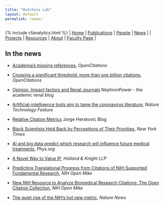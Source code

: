 ```yaml
---
title: "Hutchins Lab"
layout: default
permalink: /news/
---
```

{% include cfanalytics.html %}
| [Home](/index) | [Publications](/publications) | [People](/people) | [News](/news) |
| [Projects](/projects) | [Resources](/resources) | [About](/about) | [Faculty Page](https://ischool.wisc.edu/blog/staff/hutchins-b-ian/) |

## In the news
- [Academia’s missing references](https://opencitations.wordpress.com/2021/09/23/academias-missing-references/), *OpenCitations*

- [Crossing a significant threshold: more than one billion citations](https://opencitations.wordpress.com/2021/08/04/crossing-a-significant-threshold-more-than-one-billion-citations-now-available-in-coci/), *OpenCitations*

- [Opinion: Impact factors and Renal Journals](http://www.nephronpower.com/2021/07/opinion-impact-factors-and-renal.html) NephronPower - the academic renal blog

- [Artificial-intelligence tools aim to tame the coronavirus literature](https://www.nature.com/articles/d41586-020-01733-7), *Nature Technology Feature*

- [Relative Citation Metrics](https://www.jorgeherskovic.net/relative-citation-metrics/) Jorge Herskovic Blog

- [Black Scientists Held Back by Perceptions of Their Priorities](https://www.nytimes.com/2019/10/23/upshot/black-scientists-funding-gap.html), *New York Times*

- [AI and big data predict which research will influence future medical treatments](https://phys.org/news/2019-10-ai-big-future-medical-treatments.html), *Phys.org*

- [A Novel Way to Value IP](https://www.lexology.com/library/detail.aspx?g=49d2441a-7de9-45c2-8590-660f00aa712f), *Holland & Knight LLP*

- [Predicting Translational Progress from Citations of NIH-Supported Fundamental Research](https://nexus.od.nih.gov/all/2019/12/17/predicting-translational-progress-from-citations-of-nih-supported-fundamental-research/), *NIH Open Mike*

- [New NIH Resource to Analyze Biomedical Research Citations: The Open Citation Collection](https://nexus.od.nih.gov/all/2019/10/16/new-nih-resource-to-analyze-biomedical-research-citations-the-open-citation-collection/), *NIH Open Mike*

- [The quiet rise of the NIH’s hot new metric](https://www.nature.com/news/the-quiet-rise-of-the-nih-s-hot-new-metric-1.20957), *Nature News*
